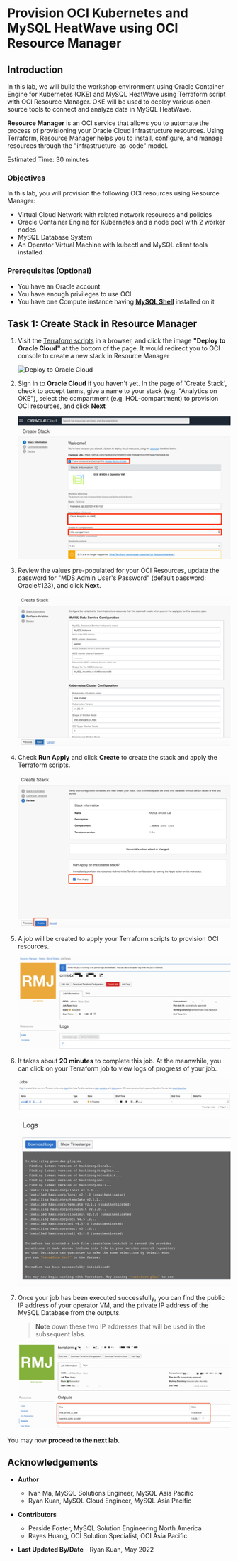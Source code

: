 # Provision OCI Kubernetes and MySQL HeatWave using OCI Resource Manager

## Introduction

In this lab, we will build the workshop environment using Oracle Container Engine for Kubernetes (OKE) and MySQL HeatWave using Terraform script with OCI Resource Manager. OKE will be used to deploy various open-source tools to connect and analyze data in MySQL HeatWave.

**Resource Manager** is an OCI service that allows you to automate the process of provisioning your Oracle Cloud Infrastructure resources. Using Terraform, Resource Manager helps you to install, configure, and manage resources through the "infrastructure-as-code" model.

Estimated Time: 30 minutes

### Objectives

In this lab, you will provision the following OCI resources using Resource Manager:

* Virtual Cloud Network with related network resources and policies
* Oracle Container Engine for Kubernetes and a node pool with 2 worker nodes
* MySQL Database System
* An Operator Virtual Machine with kubectl and MySQL client tools installed

### Prerequisites (Optional)

* You have an Oracle account
* You have enough privileges to use OCI
* You have one Compute instance having <a href="https://dev.mysql.com/doc/mysql-shell/8.0/en/mysql-shell-install.html" target="\_blank">**MySQL Shell**</a> installed on it

## Task 1: Create Stack in Resource Manager

1. Visit the [Terraform scripts](https://github.com/rayeswong/terraform-oke-mds) in a browser, and click the image **"Deploy to Oracle Cloud"** at the bottom of the page. It would redirect you to OCI console to create a new stack in Resource Manager

	![Deploy to Oracle Cloud](https://oci-resourcemanager-plugin.plugins.oci.oraclecloud.com/latest/deploy-to-oracle-cloud.svg)

2. Sign in to **Oracle Cloud** if you haven't yet. In the page of 'Create Stack', check to accept terms, give a name to your stack (e.g. "Analytics on OKE"), select the compartment (e.g. HOL-compartment) to provision OCI resources, and click **Next**

	![Stack Information](images/resource-manager-stack-info.png)

3. Review the values pre-populated for your OCI Resources, update the password for "MDS Admin User's Password" (default password: Oracle#123), and click **Next**.

	![Stack Variables](images/resource-manager-stack-variables.png)

4. Check **Run Apply** and click **Create** to create the stack and apply the Terraform scripts.

	![Create Stack 3](images/resource-manager-stack-review.png)

5. A job will be created to apply your Terraform scripts to provision OCI resources.

	![Apply Stack](images/resource-manager-stack-apply.png)

6. It takes about **20 minutes** to complete this job. At the meanwhile, you can click on your Terraform job to view logs of progress of your job.

	![Stack Job](images/resource-manager-stack-job.png)

	![Stack Progress](images/resource-manager-stack-progress.png)

7. Once your job has been executed successfully, you can find the public IP address of your operator VM, and the private IP address of the MySQL Database from the outputs.

	>**Note** down these two IP addresses that will be used in the subsequent labs.

	![Stack Complete](images/resource-manager-stack-complete.png)

  You may now **proceed to the next lab.**

## Acknowledgements

* **Author**
	* Ivan Ma, MySQL Solutions Engineer, MySQL Asia Pacific
	* Ryan Kuan, MySQL Cloud Engineer, MySQL Asia Pacific
* **Contributors**
	* Perside Foster, MySQL Solution Engineering North America
	* Rayes Huang, OCI Solution Specialist, OCI Asia Pacific

* **Last Updated By/Date** - Ryan Kuan, May 2022